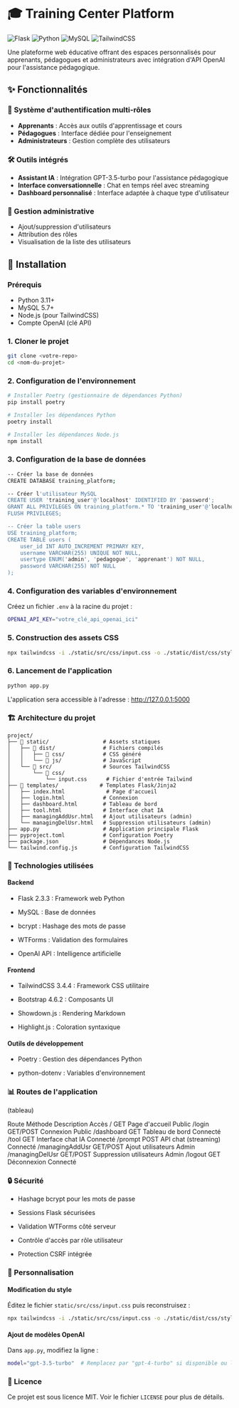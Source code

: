 # 🎓 Training Center Platform

![Flask](https://img.shields.io/badge/Flask-2.3.3-green)
![Python](https://img.shields.io/badge/Python-3.11-blue)
![MySQL](https://img.shields.io/badge/MySQL-Database-orange)
![TailwindCSS](https://img.shields.io/badge/TailwindCSS-3.4.4-cyan)

Une plateforme web éducative offrant des espaces personnalisés pour apprenants, pédagogues et administrateurs avec intégration d'API OpenAI pour l'assistance pédagogique.

## ✨ Fonctionnalités

### 👥 Système d'authentification multi-rôles
- **Apprenants** : Accès aux outils d'apprentissage et cours
- **Pédagogues** : Interface dédiée pour l'enseignement
- **Administrateurs** : Gestion complète des utilisateurs

### 🛠️ Outils intégrés
- **Assistant IA** : Intégration GPT-3.5-turbo pour l'assistance pédagogique
- **Interface conversationnelle** : Chat en temps réel avec streaming
- **Dashboard personnalisé** : Interface adaptée à chaque type d'utilisateur

### 🔧 Gestion administrative
- Ajout/suppression d'utilisateurs
- Attribution des rôles
- Visualisation de la liste des utilisateurs

## 🚀 Installation

### Prérequis
- Python 3.11+
- MySQL 5.7+
- Node.js (pour TailwindCSS)
- Compte OpenAI (clé API)

### 1. Cloner le projet
```bash
git clone <votre-repo>
cd <nom-du-projet>
```

### 2. Configuration de l'environnement
```bash
# Installer Poetry (gestionnaire de dépendances Python)
pip install poetry

# Installer les dépendances Python
poetry install

# Installer les dépendances Node.js
npm install
```

### 3. Configuration de la base de données
```bash
-- Créer la base de données
CREATE DATABASE training_platform;

-- Créer l'utilisateur MySQL
CREATE USER 'training_user'@'localhost' IDENTIFIED BY 'password';
GRANT ALL PRIVILEGES ON training_platform.* TO 'training_user'@'localhost';
FLUSH PRIVILEGES;

-- Créer la table users
USE training_platform;
CREATE TABLE users (
    user_id INT AUTO_INCREMENT PRIMARY KEY,
    username VARCHAR(255) UNIQUE NOT NULL,
    usertype ENUM('admin', 'pedagogue', 'apprenant') NOT NULL,
    password VARCHAR(255) NOT NULL
);
```

### 4. Configuration des variables d'environnement
Créez un fichier ```.env``` à la racine du projet :
```bash
OPENAI_API_KEY="votre_clé_api_openai_ici"
```

### 5. Construction des assets CSS
```bash
npx tailwindcss -i ./static/src/css/input.css -o ./static/dist/css/style.css --watch
```

### 6. Lancement de l'application
```bash
python app.py
```
L'application sera accessible à l'adresse : http://127.0.0.1:5000

### 🏗️ Architecture du projet
```text
project/
├── 📁 static/                 # Assets statiques
│   ├── 📁 dist/               # Fichiers compilés
│   │   ├── 📁 css/            # CSS généré
│   │   └── 📁 js/             # JavaScript
│   └── 📁 src/                # Sources TailwindCSS
│       └── 📁 css/
│           └── input.css      # Fichier d'entrée Tailwind
├── 📁 templates/             # Templates Flask/Jinja2
│   ├── index.html             # Page d'accueil
│   ├── login.html            # Connexion
│   ├── dashboard.html        # Tableau de bord
│   ├── tool.html             # Interface chat IA
│   ├── managingAddUsr.html   # Ajout utilisateurs (admin)
│   └── managingDelUsr.html   # Suppression utilisateurs (admin)
├── app.py                    # Application principale Flask
├── pyproject.toml            # Configuration Poetry
├── package.json              # Dépendances Node.js
└── tailwind.config.js        # Configuration TailwindCSS
```

### 🔧 Technologies utilisées
#### Backend
  - Flask 2.3.3 : Framework web Python

  - MySQL : Base de données

  - bcrypt : Hashage des mots de passe

  - WTForms : Validation des formulaires

  - OpenAI API : Intelligence artificielle
#### Frontend
  - TailwindCSS 3.4.4 : Framework CSS utilitaire

  - Bootstrap 4.6.2 : Composants UI

  - Showdown.js : Rendering Markdown

  - Highlight.js : Coloration syntaxique
#### Outils de développement
  - Poetry : Gestion des dépendances Python

  - python-dotenv : Variables d'environnement

### 📊 Routes de l'application
(tableau)

Route	Méthode	Description	Accès
/	GET	Page d'accueil	Public
/login	GET/POST	Connexion	Public
/dashboard	GET	Tableau de bord	Connecté
/tool	GET	Interface chat IA	Connecté
/prompt	POST	API chat (streaming)	Connecté
/managingAddUsr	GET/POST	Ajout utilisateurs	Admin
/managingDelUsr	GET/POST	Suppression utilisateurs	Admin
/logout	GET	Déconnexion	Connecté

### 🔒 Sécurité
  - Hashage bcrypt pour les mots de passe

  - Sessions Flask sécurisées

  - Validation WTForms côté serveur

  - Contrôle d'accès par rôle utilisateur

  - Protection CSRF intégrée

### 🎨 Personnalisation
#### Modification du style
Éditez le fichier ```static/src/css/input.css``` puis reconstruisez :
```bash
npx tailwindcss -i ./static/src/css/input.css -o ./static/dist/css/style.css
```
#### Ajout de modèles OpenAI
Dans ```app.py```, modifiez la ligne :
```bash
model="gpt-3.5-turbo"  # Remplacez par "gpt-4-turbo" si disponible ou la version souhaité, cf. le site OpenAI
```

### 📝 Licence

Ce projet est sous licence MIT. Voir le fichier ```LICENSE``` pour plus de détails.
